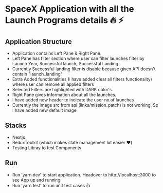 # SpaceX Application with all the Launch Programs details :fire: :zap:

## Application Structure

- Application contains Left Pane & Right Pane.
- Left Pane has filter section where user can filter launches filter by Launch Year, Successful launch, Successful Landing.
- Currently Successful landing filter is disable because given API doesn't contain "launch_landing"
- Extra Added functionalities (I have added clear all filters functionality) where user can remove all applied filters
- Selected Filters are highlighted with DARK color's.
- Right Pane gives information about all the launches.
- I have added new header to indicate the user no.of launches
- Currently the image src from api (links/mission_patch) is not working. So I have added new default image

## Stacks
- Nextjs
- ReduxToolkit (which makes state management lot easier :heart:)
- Testing Libray to test Components

## Run
- Run 'yarn dev' to start application. Headover to http://localhost:3000 to see App up and running
- Run 'yarn test' to run unit test cases :+1:
